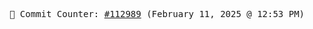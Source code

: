 <p align="center">
    <samp>
        📮 Commit Counter: <a href="https://github.com/Javascript-void0/Javascript-void0/commits/main">#112989</a> (February 11, 2025 @ 12:53 PM)
    </samp>
</p>